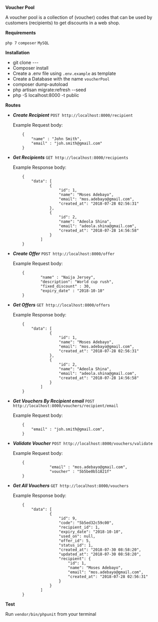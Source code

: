 **Voucher Pool**
 
 A voucher pool is a collection of (voucher) codes that can be used by customers (recipients) to get discounts in a web shop.

**Requirements**

`php 7` `composer` `MySQL` 

**Installation**
* git clone ---
* Composer install
* Create a .env file  using `.env.example` as template
* Create a Database with the name `voucherPool`
* composer dump-autoload
* php artisan migrate:refresh --seed
* php -S localhost:8000 -t public

**Routes**

 -  **_Create Recipient_** 
 `POST http://localhost:8000/recipient` 
 
    Example Request body:
    ```application/json
        {
            "name" : "John Smith",
            "email" : "joh.smith@gmail.com"
        }
    ```
 
 -  **_Get Recipients_** 
 `GET http://localhost:8000/recipients` 
 
    Example Response body:
    ```application/json
        {
            "data": [
                    {
                        "id": 1,
                        "name": "Moses Adebayo",
                        "email": "mos.adebayo@gmail.com",
                        "created_at": "2018-07-28 02:56:31"
                    },
                    {
                        "id": 2,
                        "name": "Adeola Shina",
                        "email": "adeola.shina@gmail.com",
                        "created_at": "2018-07-28 14:56:58"
                    }
                ]
        }
    ```

 
 -  **_Create Offer_** 
 `POST http://localhost:8000/offer` 
 
    Example Request body:
    ```application/json
        {
            	"name" : "Naija Jersey",
            	"description": "World cup rush",
            	"fixed_discount" : 30,
            	"expiry_date" : "2018-10-10"
        }
    ```
 
 -  **_Get Offers_** 
 `GET http://localhost:8000/offers` 
 
    Example Response body:
    ```application/json
        {
            "data": [
                    {
                        "id": 1,
                        "name": "Moses Adebayo",
                        "email": "mos.adebayo@gmail.com",
                        "created_at": "2018-07-28 02:56:31"
                    },
                    {
                        "id": 2,
                        "name": "Adeola Shina",
                        "email": "adeola.shina@gmail.com",
                        "created_at": "2018-07-28 14:56:58"
                    }
                ]
        }
    ```

 
 -  **_Get Vouchers By Recipient email_** 
 `POST http://localhost:8000/vouchers/recipient/email` 
 
    Example Request body:
    ```application/json
        {
            "email" : "joh.smith@gmail.com",
        }
    ```
 
 
 -  **_Validate Voucher_** 
 `POST http://localhost:8000/vouchers/validate` 
 
    Example Request body:
    ```application/json
        {
            		"email" : "mos.adebayo@gmail.com",
                	"voucher" : "5b5be0b51821f"
        }
    ```

 
 -  **_Get All Vouchers_** 
 `GET http://localhost:8000/vouchers` 
 
    Example Response body:
    ```application/json
        {
            "data": [
                    {
                        "id": 9,
                        "code": "5b5ed32c59c00",
                        "recipient_id": 1,
                        "expiry_date": "2018-10-10",
                        "used_on": null,
                        "offer_id": 5,
                        "status_id": 1,
                        "created_at": "2018-07-30 08:58:20",
                        "updated_at": "2018-07-30 08:58:20",
                        "recipient": {
                            "id": 1,
                            "name": "Moses Adebayo",
                            "email": "mos.adebayo@gmail.com",
                            "created_at": "2018-07-28 02:56:31"
                        }
                    }
                ]
        }
    ```

**Test**

Run `vendor/bin/phpunit` from your terminal
